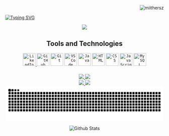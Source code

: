 <p align="right"> <img src="https://komarev.com/ghpvc/?username=miithersz&label=Profile%20views&color=0e75b6&style=flat" alt="miithersz" /> </p>

<a href="https://git.io/typing-svg"><img src="https://readme-typing-svg.herokuapp.com?font=Fira+Code&pause=1000&color=9B19F7&center=true&vCenter=true&width=435&lines=Hi%2C+I'm+Gusta+%3A3" alt="Typing SVG" /></a>


<div align="center">
<a href="https://github.com/miithersz">
<img height="auto" src="https://readme-jokes.vercel.app/api?theme=dracula"/>
</a>
</div>


<!--
**MiiTHeRsZ/MiiTHeRsZ** is a ✨ _special_ ✨ repository because its `README.md` (this file) appears on your GitHub profile.

Here are some ideas to get you started:

- 🔭 I’m currently working on ...
- 🌱 I’m currently learning ...
- 👯 I’m looking to collaborate on ...
- 🤔 I’m looking for help with ...
- 💬 Ask me about ...
- 📫 How to reach me: ...
- 😄 Pronouns: ...
- ⚡ Fun fact: ...
-->

<!-- 
<img src="https://cdn.jsdelivr.net/gh/devicons/devicon/icons/android/android-original.svg" />
<img src="https://cdn.jsdelivr.net/gh/devicons/devicon/icons/azure/azure-original.svg" />
<img src="https://cdn.jsdelivr.net/gh/devicons/devicon/icons/bootstrap/bootstrap-original.svg" />
<img src="https://cdn.jsdelivr.net/gh/devicons/devicon/icons/c/c-original.svg" />
<img src="https://cdn.jsdelivr.net/gh/devicons/devicon/icons/cplusplus/cplusplus-original.svg" />
<img src="https://cdn.jsdelivr.net/gh/devicons/devicon/icons/csharp/csharp-original.svg" />
<img src="https://cdn.jsdelivr.net/gh/devicons/devicon/icons/codepen/codepen-original-wordmark.svg" />
<img src="https://cdn.jsdelivr.net/gh/devicons/devicon/icons/gitlab/gitlab-original.svg" />
<img src="https://cdn.jsdelivr.net/gh/devicons/devicon/icons/mongodb/mongodb-original.svg" />
<img src="https://cdn.jsdelivr.net/gh/devicons/devicon/icons/nodejs/nodejs-original.svg" />
<img src="https://cdn.jsdelivr.net/gh/devicons/devicon/icons/opera/opera-original.svg" />
<img src="https://cdn.jsdelivr.net/gh/devicons/devicon/icons/oracle/oracle-original.svg" />
<img src="https://cdn.jsdelivr.net/gh/devicons/devicon/icons/php/php-original.svg" />
<img src="https://cdn.jsdelivr.net/gh/devicons/devicon/icons/dot-net/dot-net-original.svg" />
<img src="https://cdn.jsdelivr.net/gh/devicons/devicon/icons/postgresql/postgresql-original.svg" />
<img src="https://cdn.jsdelivr.net/gh/devicons/devicon/icons/react/react-original.svg" />
<img src="https://cdn.jsdelivr.net/gh/devicons/devicon/icons/spring/spring-original.svg" />
<img src="https://cdn.jsdelivr.net/gh/devicons/devicon/icons/tailwindcss/tailwindcss-plain.svg" />
<img src="https://cdn.jsdelivr.net/gh/devicons/devicon/icons/trello/trello-plain.svg" />
<img src="https://cdn.jsdelivr.net/gh/devicons/devicon/icons/typescript/typescript-original.svg" />
<img src="https://cdn.jsdelivr.net/gh/devicons/devicon/icons/visualstudio/visualstudio-plain.svg" />
<img src="https://cdn.jsdelivr.net/gh/devicons/devicon/icons/vuejs/vuejs-original.svg" />
-->

<h2 align="center">Tools and Technologies</h2>

<p align="center">
        <a href="https://www.linkedin.com/in/gustavomiithleme/" target="_blank">
                <code><img title="LikendIn" src="https://cdn.jsdelivr.net/gh/devicons/devicon/icons/linkedin/linkedin-original.svg" width=40 height=40 /></code>
        </a>
        <code><img title="GitHub" src="https://cdn.jsdelivr.net/gh/devicons/devicon/icons/github/github-original.svg" width=40 height=40 /></code>
        <code><img title="Git" src="https://cdn.jsdelivr.net/gh/devicons/devicon/icons/git/git-original.svg" width=40 height=40 /></code>
        <code><img title="VSCode" src="https://cdn.jsdelivr.net/gh/devicons/devicon/icons/vscode/vscode-original.svg" width=40 height=40 /></code>
        <code><img title="Java" src="https://cdn.jsdelivr.net/gh/devicons/devicon/icons/java/java-original.svg" width=40 height=40></code>
        <code><img title="HTML" src="https://cdn.jsdelivr.net/gh/devicons/devicon/icons/html5/html5-original.svg" width=40 height=40 /></code>
        <code><img title="CSS" src="https://cdn.jsdelivr.net/gh/devicons/devicon/icons/css3/css3-original.svg" width=40 height=40 /></code>
        <code><img title="JavaScript" src="https://cdn.jsdelivr.net/gh/devicons/devicon/icons/javascript/javascript-original.svg" width=40 height=40 /></code>
        <code><img title="MySQL" src="https://cdn.jsdelivr.net/gh/devicons/devicon/icons/mysql/mysql-original.svg" width=40 height=40 /></code>
</p>



###

<!--
<div align="center">
<a href="https://github.com/miithersz">
<img height="auto" src=""/>
<img height="auto" src=""/>
</a>
</div>
-->

<div align="center">
<a href="https://github.com/miithersz">
<img height="180em" src="https://github-readme-stats.vercel.app/api?username=miithersz&include_all_commits=true&count_private=true&show_icons=true&theme=radical"/>
<img height="180em" src="https://github-readme-stats.vercel.app/api/top-langs/?username=miithersz&layout=compact&theme=radical"/>
</a>
</div>

<div align="center">
<a href="https://github.com/miithersz">
<img height="auto" src="https://streak-stats.demolab.com?user=miithersz&theme=radical"/>
<img height="auto" src="https://streak-stats.demolab.com?user=miithersz&theme=dracula&mode=weekly"/>
</a>
</div>

<!--
# Repos

<div align="center">
<a href="https://github.com/miithersz">
<img height="auto" src="https://github-readme-stats.vercel.app/api/pin/?username=miithersz&repo=Projeto-Integrador---Jogo-RPG&show_owner=true&theme=radical"/>
<img height="auto" src="https://github-readme-stats.vercel.app/api/pin/?username=miithersz&repo=Projeto-Integrador---Jogo-RPG&show_owner=true&theme=dracula"/>
</a>
</div>
-->

<div align="center">
<a href="https://github.com/miithersz">
<img height="auto" src="https://github.com/miithersz/miithersz/blob/output/github-contribution-grid-snake.svg"/>
</a>
</div>

<p align="center">
        <img src="https://raw.githubusercontent.com/mayhemantt/mayhemantt/Update/svg/Bottom.svg" alt="Github Stats" />
</p>
